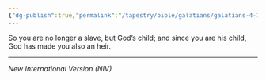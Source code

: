 ```yaml
---
{"dg-publish":true,"permalink":"/tapestry/bible/galatians/galatians-4-7/","title":"Galatians 4:7","tags":["bible-verse","bible-verse"],"dgHomeLink":true,"dgShowLocalGraph":true,"dgEnableSearch":true}
---
```


So you are no longer a slave, but God’s child; and since you are his child, God has made you also an heir.

---
*New International Version (NIV)*